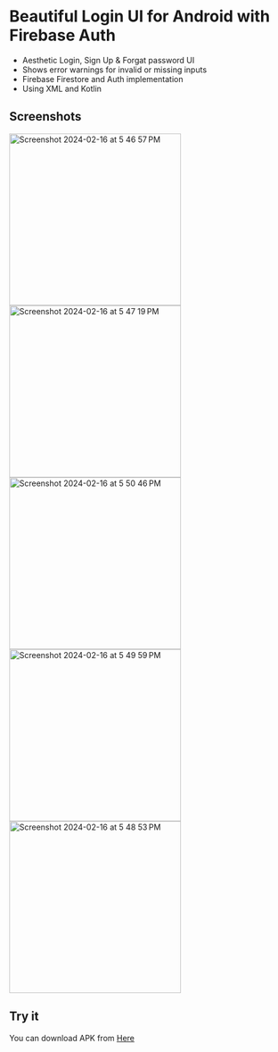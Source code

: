 # Beautiful Login UI for Android with Firebase Auth
- Aesthetic Login, Sign Up & Forgat password UI
- Shows error warnings for invalid or missing inputs
- Firebase Firestore and Auth implementation
- Using XML and Kotlin

## Screenshots
<img width="308" alt="Screenshot 2024-02-16 at 5 46 57 PM" src="https://github.com/onkar-kokate/beautiful_login_android/assets/127438829/f0702879-7776-4aaa-93d0-71e9e4b7451f">
<img width="308" alt="Screenshot 2024-02-16 at 5 47 19 PM" src="https://github.com/onkar-kokate/beautiful_login_android/assets/127438829/81621a87-9d23-48de-a1cf-5b42688083f1">
<img width="308" alt="Screenshot 2024-02-16 at 5 50 46 PM" src="https://github.com/onkar-kokate/beautiful_login_android/assets/127438829/c46f70e1-1085-497e-9bd5-bbb295f24c90">
<img width="308" alt="Screenshot 2024-02-16 at 5 49 59 PM" src="https://github.com/onkar-kokate/beautiful_login_android/assets/127438829/1702968a-eb25-45e4-97ef-4c8b4f08e449">
<img width="308" alt="Screenshot 2024-02-16 at 5 48 53 PM" src="https://github.com/onkar-kokate/beautiful_login_android/assets/127438829/d9738753-f312-40ca-81c1-e07a869baeb7">

## Try it
You can download APK from [Here](https://mega.nz/file/oa12DLKQ#623iDaPBIeVRi2LD89D02NNbz1oNWUeSpDPKHgNnI1o)
